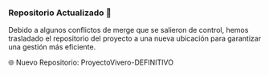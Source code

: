 ### Repositorio Actualizado 🚀
Debido a algunos conflictos de merge que se salieron de control, hemos trasladado el repositorio del proyecto a una nueva ubicación para garantizar una gestión más eficiente.

🌐 Nuevo Repositorio: ProyectoVivero-DEFINITIVO

